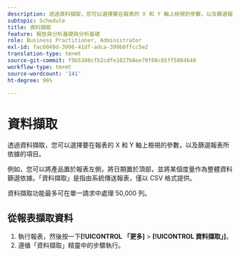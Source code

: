 ```yaml
---
description: 透過資料擷取，您可以選擇要在報表的 X 和 Y 軸上檢視的參數，以及篩選報表所依據的項目。
subtopic: Schedule
title: 資料擷取
feature: 報告與分析基礎與分析基礎
role: Business Practitioner, Administrator
exl-id: fac6049d-3996-41df-adca-399b0ffcc5e2
translation-type: tm+mt
source-git-commit: f9b5380cfb2cdfe1827b8ee70f60c65ff5004b48
workflow-type: tm+mt
source-wordcount: '141'
ht-degree: 96%

---
```


# 資料擷取

透過資料擷取，您可以選擇要在報表的 X 和 Y 軸上檢視的參數，以及篩選報表所依據的項目。

例如，您可以將產品置於報表左側，將日期置於頂部，並將某個度量作為整體資料篩選依據。「資料擷取」是指由系統傳送報表，僅以 CSV 格式提供。

資料擷取功能最多可在單一請求中處理 50,000 列。

## 從報表擷取資料

1. 執行報表，然後按一下&#x200B;**[!UICONTROL 「更多]** > **[!UICONTROL 資料擷取」]**。
1. 遵循「資料擷取」精靈中的步驟執行。

